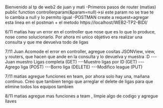 Bienvenido al tp de web2 de juan y mati
-Primeros pasos de router (matias)
public function controllerparam(&param=null)->si este param no se trae te lo cambia a null y lo permito igual
-POSTMAN create a request=agregar esta linea en el postman + el metodo https://localhost/WEB2-TP2-BIDI/

6/11 matias
hay un error en el controller que nose que es lo que lo produce, nose como solucionarlo. Por ahora mi unico objetivo era realizar una consulta y que me devuelva todo de ligas

7/11 Juan
Acomode el error en controller, agregue cositas JSONView, view, y routers, que hacen que ande en la consulta y lo devuelva y muestra :D
---Juan muestro Ligas completa (GET)
---Muestro ligas por ID (GET)
---Agrego liga (POST)
---Borro liga (DELETE)
---Modifico league (PUT)

7/11 matias
agregue funciones en team, por ahora solo hay una, mañana continuo. Creo que tambien tengo que arreglar el delete de ligas para que elimine todos los equipos tambien

8/11 matias
agregue mas funciones a team , limpie algo de codigo y agregue llaves